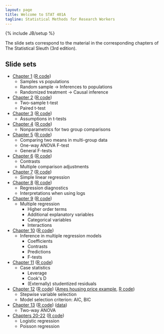 ```yaml
---
layout: page
title: Welcome to STAT 401A
tagline: Statistical Methods for Research Workers
---
```

{% include JB/setup %}

The slide sets correspond to the material in the corresponding chapters of The Statistical Sleuth (3rd edition). 

## Slide sets

- [Chapter 1](Ch01.pdf) ([R code](Ch1.R))
  - Samples vs populations
  - Random sample -> Inferences to populations
  - Randomized treatment -> Causal inference
- [Chapter 2](Ch02.pdf) ([R code](Ch2.R))
  - Two-sample t-test
  - Paired t-test
- [Chapter 3](Ch03.pdf) ([R code](Ch3.R))
  - Assumptions in t-tests
- [Chapter 4](Ch04.pdf) ([R code](Ch4.R))
  - Nonparametrics for two group comparisons
- [Chapter 5](Ch05.pdf) ([R code](Ch5.R))
  - Comparing two means in multi-group data
  - One-way ANOVA F-test
  - General F-tests
- [Chapter 6](Ch06.pdf) ([R code](Ch6.R))
  - Contrasts
  - Multiple comparison adjustments
- [Chapter 7](Ch07.pdf) ([R code](Ch7.R))
  - Simple linear regression
- [Chapter 8](Ch08.pdf) ([R code](Ch8.R))
  - Regression diagnostics
  - Interpretations when using logs
- [Chapter 9](Ch09.pdf) ([R code](Ch9.R))
  - Multiple regression
    - Higher order terms
    - Additional explanatory variables
    - Categorical variables
    - Interactions
- [Chapter 10](Ch10.pdf) ([R code](Ch10.R))
  - Inference in multiple regression models
    - Coefficients
    - Contrasts
    - Predictions
    - F-tests
- [Chapter 11](Ch11.pdf) ([R code](Ch11.R))
  - Case statistics
    - Leverage
    - Cook's D
    - (Externally) studentized residuals
- [Chapter 12](Ch12.pdf)  ([R code](Ch12.R)) ([Ames housing price example](Ch12a.pdf), [R code](Ch12a.R))
  - Stepwise variable selection
  - Model selection criterion: AIC, BIC
- [Chapter 13](Ch13.pdf)  ([R code](Ch13.R)) ([data](Ch13-tomato.csv))
  - Two-way ANOVA
- [Chapters 20-22](Ch20-22.pdf) ([R code](Ch20-22.R))
  - Logistic regression
  - Poisson regression
  
